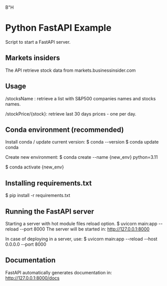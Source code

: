 B"H
# Python FastAPI Example
Script to start a FastAPI server.

## Markets insiders
The API retrieve stock data from markets.businessinsider.com

## Usage 
/stocksName : retrieve a list with S&P500 companies names and stocks names.

/stockPrice/{stock}: retrieve last 30 days prices - one per day.

## Conda environment (recommended)
Install conda / update current version:
$ conda --version
$ conda update conda

Create new environment:
$ conda create --name {new_env} python=3.11

$ conda activate {new_env}

## Installing requirements.txt
$ pip install -r requirements.txt

## Running the FastAPI server
Starting a server with hot module files reload option.
$ uvicorn main:app --reload --port 8000
The server will be started in: http://127.0.0.1:8000

In case of deploying in a server, use:
$ uvicorn main:app --reload --host 0.0.0.0 --port 8000

## Documentation
FastAPI automatically generates documentation in:
http://127.0.0.1:8000/docs 


